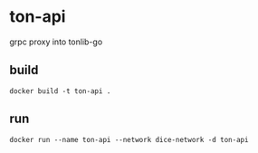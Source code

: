 # ton-api
grpc proxy into tonlib-go

## build
```docker build -t ton-api .```

## run
```docker run --name ton-api --network dice-network -d ton-api```
